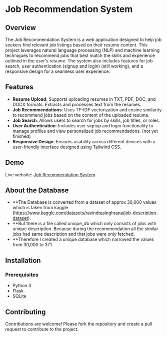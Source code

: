 # Job Recommendation System

## Overview

The Job Recommendation System is a web application designed to help job seekers find relevant job listings based on their resume content. This project leverages natural language processing (NLP) and machine learning techniques to recommend jobs that best match the skills and experience outlined in the user's resume. The system also includes features for job search, user authentication (signup and login) (still working), and a responsive design for a seamless user experience.

## Features

- **Resume Upload**: Supports uploading resumes in TXT, PDF, DOC, and DOCX formats. Extracts and processes text from the resumes.
- **Job Recommendations**: Uses TF-IDF vectorization and cosine similarity to recommend jobs based on the content of the uploaded resume.
- **Job Search**: Allows users to search for jobs by skills, job titles, or roles.
- **User Authentication**: Includes user signup and login functionality to manage profiles and view personalized job recommendations. (not yet finished)
- **Responsive Design**: Ensures usability across different devices with a user-friendly interface designed using Tailwind CSS.

## Demo

Live website: [Job Recommendation System](https://sajidkassari.pythonanywhere.com/)


## About the Database
- **The Database is converted from a dataset of approx 30,000 values which is taken from kaggle (https://www.kaggle.com/datasets/ravindrasinghrana/job-description-dataset).
- **But there is a file called unique_db which only consists of jobs with unique description. Because during the recommendation all the similar jobs had same description and that jobs were only fetched.
- **Therefore I created a unique database which narrowed the values from 30,000 to 371.

## Installation

### Prerequisites

- Python 3
- Flask
- SQLite

## Contributing

Contributions are welcome! Please fork the repository and create a pull request to contribute to the project.
